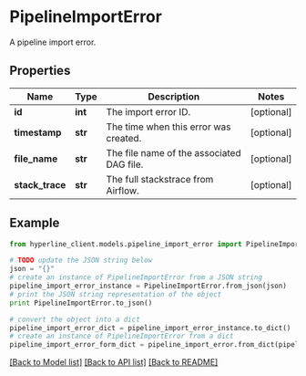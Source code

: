 # PipelineImportError

A pipeline import error.

## Properties
Name | Type | Description | Notes
------------ | ------------- | ------------- | -------------
**id** | **int** | The import error ID. | [optional] 
**timestamp** | **str** | The time when this error was created. | [optional] 
**file_name** | **str** | The file name of the associated DAG file. | [optional] 
**stack_trace** | **str** | The full stackstrace from Airflow. | [optional] 

## Example

```python
from hyperline_client.models.pipeline_import_error import PipelineImportError

# TODO update the JSON string below
json = "{}"
# create an instance of PipelineImportError from a JSON string
pipeline_import_error_instance = PipelineImportError.from_json(json)
# print the JSON string representation of the object
print PipelineImportError.to_json()

# convert the object into a dict
pipeline_import_error_dict = pipeline_import_error_instance.to_dict()
# create an instance of PipelineImportError from a dict
pipeline_import_error_form_dict = pipeline_import_error.from_dict(pipeline_import_error_dict)
```
[[Back to Model list]](../README.md#documentation-for-models) [[Back to API list]](../README.md#documentation-for-api-endpoints) [[Back to README]](../README.md)


